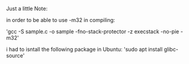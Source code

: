 Just a little Note:

in order to be able to use -m32 in compiling:

'gcc -S sample.c -o sample -fno-stack-protector -z execstack -no-pie -m32'


i had to isntall the following package in Ubuntu:
    'sudo apt install glibc-source'